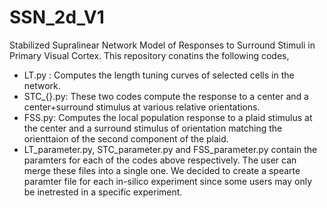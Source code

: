 # SSN_2d_V1
Stabilized Supralinear Network Model of Responses to Surround Stimuli in Primary Visual Cortex. This repository conatins the following codes,
- LT.py : Computes the length tuning curves of selected cells in the network.
- STC_{}.py: These two codes compute the response to a center and a center+surround stimulus at various relative orientations.
- FSS.py: Computes the local population response to a plaid stimulus at the center and a surround stimulus of orientation matching the orienttaion of the second component of the plaid.
- LT_parameter.py, STC_parameter.py and FSS_parameter.py contain the paramters for each of the codes above respectively. The user can merge these files into a single one. We decided to create
  a spearte paramter file for each in-silico experiment since some users may only be inetrested in a specific experiment.

  
